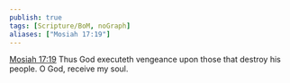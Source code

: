 ```yaml
---
publish: true
tags: [Scripture/BoM, noGraph]
aliases: ["Mosiah 17:19"]
---
```

[Mosiah 17:19](https://churchofjesuschrist.org/study/scriptures/bofm/mosiah/17?lang=eng&id=p19#p19) Thus God executeth vengeance upon those that destroy his people. O God, receive my soul.
